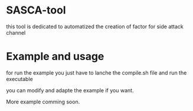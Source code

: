# SASCA-tool

this tool is dedicated to automatized the creation of factor for side attack channel 

# Example and usage 

for run the example you just have to lanche the compile.sh file and run the executable 

you can modify and adapte the example if you want.

More example comming soon. 


